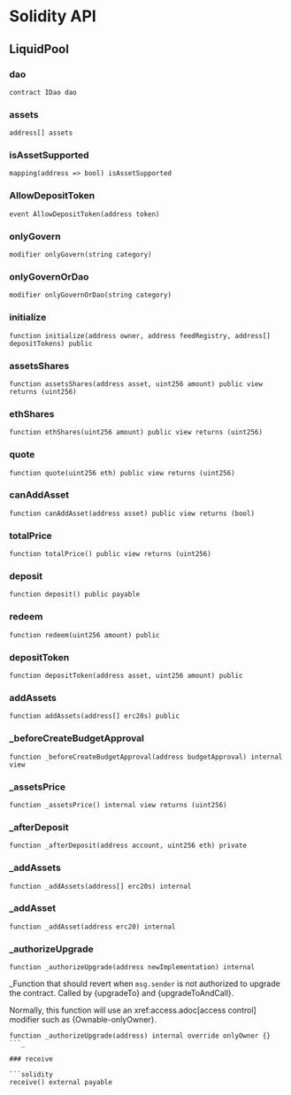 # Solidity API

## LiquidPool

### dao

```solidity
contract IDao dao
```

### assets

```solidity
address[] assets
```

### isAssetSupported

```solidity
mapping(address => bool) isAssetSupported
```

### AllowDepositToken

```solidity
event AllowDepositToken(address token)
```

### onlyGovern

```solidity
modifier onlyGovern(string category)
```

### onlyGovernOrDao

```solidity
modifier onlyGovernOrDao(string category)
```

### initialize

```solidity
function initialize(address owner, address feedRegistry, address[] depositTokens) public
```

### assetsShares

```solidity
function assetsShares(address asset, uint256 amount) public view returns (uint256)
```

### ethShares

```solidity
function ethShares(uint256 amount) public view returns (uint256)
```

### quote

```solidity
function quote(uint256 eth) public view returns (uint256)
```

### canAddAsset

```solidity
function canAddAsset(address asset) public view returns (bool)
```

### totalPrice

```solidity
function totalPrice() public view returns (uint256)
```

### deposit

```solidity
function deposit() public payable
```

### redeem

```solidity
function redeem(uint256 amount) public
```

### depositToken

```solidity
function depositToken(address asset, uint256 amount) public
```

### addAssets

```solidity
function addAssets(address[] erc20s) public
```

### _beforeCreateBudgetApproval

```solidity
function _beforeCreateBudgetApproval(address budgetApproval) internal view
```

### _assetsPrice

```solidity
function _assetsPrice() internal view returns (uint256)
```

### _afterDeposit

```solidity
function _afterDeposit(address account, uint256 eth) private
```

### _addAssets

```solidity
function _addAssets(address[] erc20s) internal
```

### _addAsset

```solidity
function _addAsset(address erc20) internal
```

### _authorizeUpgrade

```solidity
function _authorizeUpgrade(address newImplementation) internal
```

_Function that should revert when `msg.sender` is not authorized to upgrade the contract. Called by
{upgradeTo} and {upgradeToAndCall}.

Normally, this function will use an xref:access.adoc[access control] modifier such as {Ownable-onlyOwner}.

```solidity
function _authorizeUpgrade(address) internal override onlyOwner {}
```_

### receive

```solidity
receive() external payable
```

